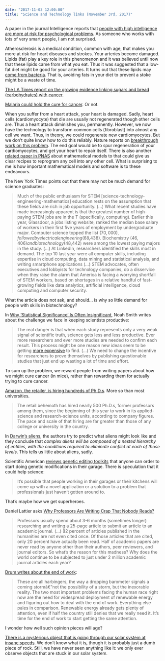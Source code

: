 ```yaml
---
date: "2017-11-03 12:00:00"
title: "Science and Technology links (November 3rd, 2017)"
---
```




A paper in the journal Intelligence reports that [people with high intelligence are more at risk for psychological problems](http://www.sciencedirect.com/science/article/pii/S0160289616303324). As someone who works with lots of very smart people, I am not surprised.

Atherosclerosis is a medical condition, common with age, that makes you more at risk for heart diseases and strokes. Your arteries become damaged. Lipids (fat) play a key role in this phenomenon and it was believed until now that these lipids came from what you eat. Thus it was suggested that a low-fat diet might be good for your arteries. It turns out that these lipids may [come from bacteria](http://www.jlr.org/content/58/10/1999). That is, avoiding fats in your diet to prevent a stoke might be a waste of time.

[The LA Times report on the growing evidence linking sugars and bread (carbohydrates) with cancer](http://www.latimes.com/opinion/op-ed/la-oe-apple-cancer-and-diet-20171027-story.html).

[Malaria could hold the cure for cancer](http://www.independent.co.uk/news/science/cure-for-cancer-might-accidentally-have-been-found-and-it-could-be-malaria-a6693601.html). Or not.

When you suffer from a heart attack, your heart is damaged. Sadly, heart cells (cardiomyocyte) that die are usually not regenerated though other cells are. Thus a heart attack diminishes you, permanently. However, we now have the technology to transform common cells (fibroblast) into almost any cell we want. Thus, in theory, we could regenerate new cardiomyocytes. But we don&rsquo;t quite know how to do this reliably. Nature reports on [breakthrough work on this problem](https://www.nature.com/articles/nature24454?sf126519891=1). The end goal would be to spur regeneration of your cardiomyocytes, and get your heart to repair itself. There is also another [related paper in PNAS](http://www.pnas.org/content/early/2017/10/23/1712350114) about mathematical models to that could give us clear recipes to reprogram any cell into any other cell. What is surprising to me is how important mathematical models and software is to these endeavours.

The New York Times points out that there may not be much demand for science graduates:

> Much of the public enthusiasm for STEM [science-technology-engineering-mathematics] education rests on the assumption that these fields are rich in job opportunity. (&hellip;) What recent studies have made increasingly apparent is that the greatest number of high-paying STEM jobs are in the T (specifically, computing). Earlier this year, Glassdoor, a jobs listing website, ranked the median base salary of workers in their first five years of employment by undergraduate major. Computer science topped the list ($70,000), followed by electrical engineering ($68,438). Biochemistry ($46,406) and biotechnology ($48,442) were among the lowest paying majors in the study. (&hellip;) At LinkedIn, researchers identified the skills most in demand. The top 10 last year were all computer skills, including expertise in cloud computing, data mining and statistical analysis, and writing smartphone applications (&hellip;) STEM advocates, often executives and lobbyists for technology companies, do a disservice when they raise the alarm that America is facing a worrying shortfall of STEM workers, based on shortages in a relative handful of fast-growing fields like data analytics, artificial intelligence, cloud computing and computer security.


What the article does not ask, and should&hellip; is why so little demand for people with skills in biotechnology?

In [Why &lsquo;Statistical Significance&rsquo; Is Often Insignificant](https://www.bloomberg.com/view/articles/2017-11-02/why-statistical-significance-is-often-insignificant), Noah Smith writes about the challenge we face in keeping scientists productive:

> The real danger is that when each study represents only a very weak signal of scientific truth, science gets less and less productive. Ever more researchers and ever more studies are needed to confirm each result. This process might be one reason new ideas seem to be getting [more expensive](https://web.stanford.edu/~chadj/IdeaPF.pdf) to find. (&hellip;) We need to change the incentive for researchers to prove themselves by publishing questionable studies that just end up wasting a lot of time and effort.


To sum up the problem, we reward people from writing papers about how we might cure cancer (in mice), rather than rewarding them for actually trying to cure cancer.

[Amazon, the retailer, is hiring hundreds of Ph.D.s](http://www.chronicle.com/article/Amazon-Is-Hiring-PhDs-/241544/). More so than most universities.

> The retail behemoth has hired nearly 500 Ph.D.s, former professors among them, since the beginning of this year to work in its applied-science and research-science units, according to company figures. The pace and scale of that hiring are far greater than those of any college or university in the country.


In [Darwin&rsquo;s aliens](https://www.cambridge.org/core/journals/international-journal-of-astrobiology/article/darwins-aliens/89B3E0F2165EB8D63A7C5EAA7D9702D3/core-reader#), the authors try to predict what aliens might look like and they conclude that <em>complex aliens will be composed of a nested hierarchy of entities, with the conditions required to eliminate conflict at each of those levels</em>. This tells us little about aliens, sadly.

Scientific American [reviews genetic editing toolkits](https://www.scientificamerican.com/article/mail-order-crispr-kits-allow-absolutely-anyone-to-hack-dna/) that anyone can order to start doing genetic modifications in their garage. There is speculation that it could help science:

> It&rsquo;s possible that people working in their garages or their kitchens will come up with a novel application or a solution to a problem that professionals just haven&rsquo;t gotten around to.


That&rsquo;s maybe how we get superheroes.

Daniel Lattier asks [Why Professors Are Writing Crap That Nobody Reads?](http://www.intellectualtakeout.org/blog/why-professors-are-writing-crap-nobody-reads)

> Professors usually spend about 3-6 months (sometimes longer) researching and writing a 25-page article to submit an article to an academic journal. (&hellip;) 82 percent of articles published in the humanities are not even cited once. Of those articles that are cited, only 20 percent have actually been read. Half of academic papers are never read by anyone other than their authors, peer reviewers, and journal editors. So what&rsquo;s the reason for this madness? Why does the world continue to be subjected to just under 2 million academic journal articles each year?


[Drum writes about the end of work](http://www.motherjones.com/politics/2017/10/you-will-lose-your-job-to-a-robot-and-sooner-than-you-think/):

> These are all harbingers, the way a dropping barometer signals a coming stormâ€”not the possibility of a storm, but the inexorable reality. The two most important problems facing the human race right now are the need for widespread deployment of renewable energy and figuring out how to deal with the end of work. Everything else pales in comparison. Renewable energy already gets plenty of attention, even if half the country still denies that we really need it. It&rsquo;s time for the end of work to start getting the same attention.


I wonder how well such opinion pieces will age?

[There is a mysterious object that is going through our solar system at insane speeds](http://www.cnn.com/2017/10/27/us/mystery-object-solar-system-trnd/index.html). We don&rsquo;t know what it is, though it is probably just a dumb piece of rock. Still, we have never seen anything like it: we only ever observe objects that are stuck in our solar system.

